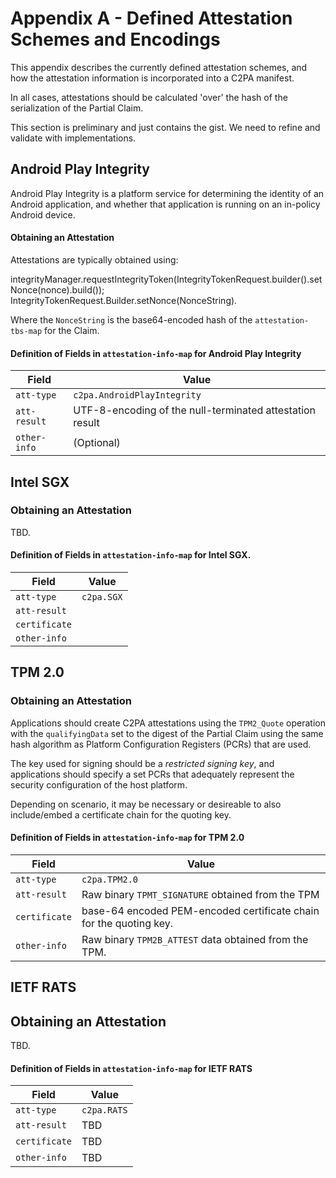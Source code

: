 # Appendix A - Defined Attestation Schemes and Encodings

This appendix describes the currently defined attestation schemes, and how the attestation information is incorporated into a C2PA manifest.

In all cases, attestations should be calculated 'over' the hash of the serialization of the Partial Claim. 

This section is preliminary and just contains the gist.  We need to refine and validate with implementations.

## Android Play Integrity
Android Play Integrity is a platform service for determining the identity of an Android application, and whether that application is running on an in-policy Android device. 

#### Obtaining an Attestation 

Attestations are typically obtained using: 

integrityManager.requestIntegrityToken(IntegrityTokenRequest.builder().setNonce(nonce).build());
IntegrityTokenRequest.Builder.setNonce(NonceString).

Where the `NonceString` is the base64-encoded hash of the `attestation-tbs-map` for the Claim.

#### Definition of Fields in `attestation-info-map` for Android Play Integrity

| Field | Value |
|-------|---------|
| `att-type` | `c2pa.AndroidPlayIntegrity` |
| `att-result` | UTF-8-encoding of the null-terminated attestation result |
| `other-info` | (Optional) | 

## Intel SGX

### Obtaining an Attestation 
TBD.   

#### Definition of Fields in `attestation-info-map` for Intel SGX.

| Field | Value |
|-------|---------|
| `att-type` | `c2pa.SGX` |
| `att-result` |  |
| `certificate` |  |
| `other-info` |  | 


## TPM 2.0
### Obtaining an Attestation 
Applications should create C2PA attestations using the `TPM2_Quote` operation with the `qualifyingData` set to the digest of the Partial Claim using the same hash algorithm as Platform Configuration Registers (PCRs) that are used. 

The key used for signing should be a *restricted signing key*, and applications should specify a set PCRs that adequately represent the security configuration of the host platform. 

Depending on scenario, it may be necessary or desireable to also include/embed a certificate chain for the quoting key.    

#### Definition of Fields in `attestation-info-map` for TPM 2.0

| Field | Value |
|-------|---------|
| `att-type` | `c2pa.TPM2.0` |
| `att-result` | Raw binary `TPMT_SIGNATURE` obtained from the TPM |
| `certificate` | base-64 encoded PEM-encoded certificate chain for the quoting key. |
| `other-info` | Raw binary `TPM2B_ATTEST` data obtained from the TPM. | 

## IETF RATS

## Obtaining an Attestation 

TBD.

#### Definition of Fields in `attestation-info-map` for IETF RATS

| Field | Value |
|-------|---------|
| `att-type` | `c2pa.RATS` |
| `att-result` | TBD |
| `certificate` | TBD |
| `other-info` | TBD | 
